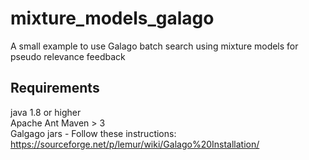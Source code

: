 # mixture_models_galago
A small example to use Galago batch search using mixture models for pseudo relevance feedback

## Requirements
java 1.8 or higher <br />
Apache Ant Maven > 3 <br />
Galgago jars - Follow these instructions: <br />
https://sourceforge.net/p/lemur/wiki/Galago%20Installation/
